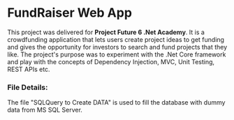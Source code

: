 # FundRaiser Web App
This project was delivered for **Project Future 6 .Net Academy**.
It is a crowdfunding application that lets users create project ideas to get funding and gives the opportunity for investors to search and fund projects that they like.
The project's purpose was to experiment with the .Net Core framework and play with the concepts of Dependency Injection, MVC, Unit Testing, REST APIs etc.

### File Details:
The file "SQLQuery to Create DATA" is used to fill the database with dummy data from MS SQL Server.
